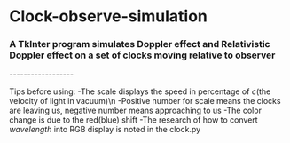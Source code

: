 Clock-observe-simulation
==================
<h3>A TkInter program simulates Doppler effect and Relativistic Doppler effect on a set of clocks moving relative to observer</h3>
------------------

Tips before using:
  -The scale displays the speed in percentage of <i>c</i>(the velocity of light in vacuum)\n
  -Positive number for scale means the clocks are leaving us, negative number means approaching to us
  -The color change is due to the red(blue) shift
  -The research of how to convert <i>wavelength</i> into RGB display is noted in the clock.py 